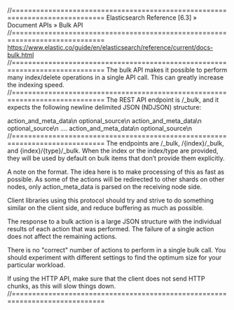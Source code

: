 //=============================================================================
Elasticsearch Reference [6.3] » Document APIs » Bulk API
//=============================================================================
https://www.elastic.co/guide/en/elasticsearch/reference/current/docs-bulk.html
//=============================================================================
The bulk API makes it possible to perform many index/delete operations in a
single API call. This can greatly increase the indexing speed.
//=============================================================================
The REST API endpoint is /\_bulk, and it expects the following newline delimited
JSON (NDJSON) structure:

action_and_meta_data\n
optional_source\n
action_and_meta_data\n
optional_source\n
....
action_and_meta_data\n
optional_source\n
//=============================================================================
The endpoints are /\_bulk,
/{index}/\_bulk, and
{index}/{type}/\_bulk.
When the index or the index/type are provided, they will be used by default on
bulk items that don’t provide them explicitly.

A note on the format. The idea here is to make processing of this as fast as
possible. As some of the actions will be redirected to other shards on other
nodes, only action_meta_data is parsed on the receiving node side.

Client libraries using this protocol should try and strive to do something
similar on the client side, and reduce buffering as much as possible.

The response to a bulk action is a large JSON structure with the individual
results of each action that was performed. The failure of a single action
does not affect the remaining actions.

There is no "correct" number of actions to perform in a single bulk call.
You should experiment with different settings to find the optimum size for
your particular workload.

If using the HTTP API, make sure that the client does not send HTTP chunks,
as this will slow things down.
//=============================================================================
